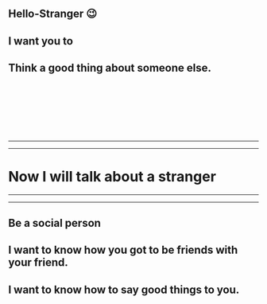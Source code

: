 ## Hello-Stranger 😉

## I want you to 
## Think a good thing about someone else.

<br/>
<br/>
<br/>
<br/>
<br/>
<br/>







<hr><hr>

# Now I will talk about a stranger

<hr><hr>

## Be a social person

## I want to know how you got to be friends with your friend.

## I want to know how to say good things to you.
